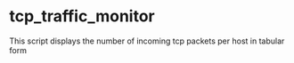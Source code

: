 # tcp_traffic_monitor
This script displays the number of incoming tcp packets per host in tabular form

